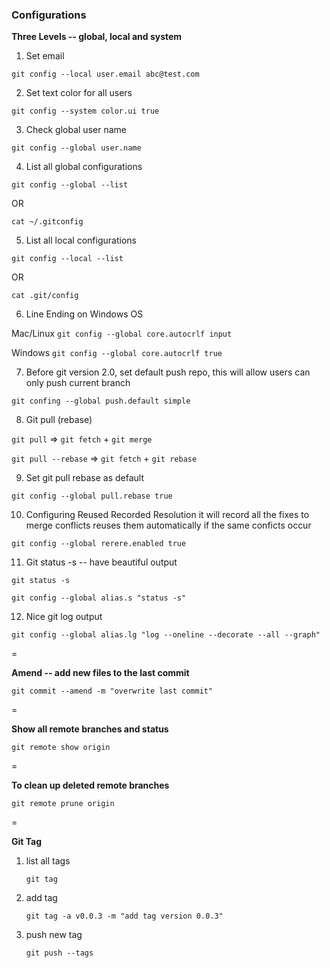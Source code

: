 ### Configurations

**Three Levels -- global, local and system**

1. Set email

  `git config --local user.email abc@test.com`
  
2. Set text color for all users

  `git config --system color.ui true`
  
3. Check global user name

  `git config --global user.name`
  
4. List all global configurations

  `git config --global --list`
  
  OR
  
  `cat ~/.gitconfig`

5. List all local configurations

  `git config --local --list`
  
  OR
  
  `cat .git/config`
  
6. Line Ending on Windows OS

  Mac/Linux
  `git config --global core.autocrlf input`
  
  Windows
  `git config --global core.autocrlf true`

7. Before git version 2.0, set default push repo, this will allow users can only push current branch

  `git confing --global push.default simple`

8. Git pull (rebase) 

  `git pull` => `git fetch` + `git merge`
  
  `git pull --rebase` => `git fetch` + `git rebase`
  
9. Set git pull rebase as default

  `git config --global pull.rebase true`
  
10. Configuring Reused Recorded Resolution 
    it will record all the fixes to merge conflicts
    reuses them automatically if the same conficts occur

   `git config --global rerere.enabled true`

11. Git status -s -- have beautiful output
    
   `git status -s`

   `git config --global alias.s "status -s"`

12. Nice git log output

   `git config --global alias.lg "log --oneline --decorate --all --graph"` 

=

**Amend -- add new files to the last commit**

`git commit --amend -m "overwrite last commit"`

=

**Show all remote branches and status**

`git remote show origin`

=

**To clean up deleted remote branches**

`git remote prune origin`

=

**Git Tag**

1. list all tags

   `git tag`

2. add tag

   `git tag -a v0.0.3 -m "add tag version 0.0.3"`
   
3. push new tag

   `git push --tags`
